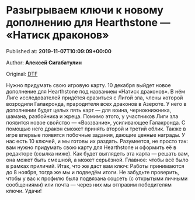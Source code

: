 
# Разыгрываем ключи к новому дополнению для Hearthstone — «Натиск драконов»

Published at: **2019-11-07T10:09:09+00:00**

Author: **Алексей Сигабатулин**

Original: [DTF](https://dtf.ru/games/80055-razygryvaem-klyuchi-k-novomu-dopolneniyu-dlya-hearthstone-natisk-drakonov)

Нужно придумать свою игровую карту.
10 декабря выйдет новое дополнение для Hearthstone под названием «Натиск драконов». В нём Лиге исследователей придётся сразиться с Лигой зла, члены которой возродили Галакронда, прародителя всех драконов в Азероте. У него в дополнении будет целых пять карт — для воина, чернокнижника, шамана, разбойника и жреца.
Помимо этого, у участников Лиги зла появится новое свойство — «Воззвание», усиливающее Галакронда. С помощью него дракон сможет принять второй и третий облик. Также в игре впервые появятся побочные задания, дающие ценные награды.
У нас есть 10 ключей, и мы готовы их раздать.
Разумеется, не просто так: вам нужно придумать свою карту для Hearthstone и оформить её в редакторе (ссылка ниже). Как будет выглядеть эта карта — решать вам, она может быть смешной, а может серьёзной. Главное: чтобы всё было в рамках приличий.
Итак, что же даст вам ключ:
Работы принимаются до 8 ноября, тогда же мы и подведём итоги. Не забудьте проверить, чтобы у вас к профилю была подвязана соцсеть (с открытыми личными сообщениями) или почта — через них мы отправим победителям ключи.
Удачи!

